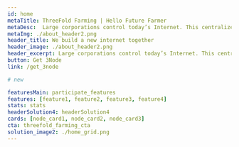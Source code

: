 ```yaml
---
id: home
metaTitle: ThreeFold Farming | Hello Future Farmer
metaDesc:  Large corporations control today’s Internet. This centralized approach is highly inefficient, extremely costly, and unsustainable. We don’t own our data, and it isn’t safe. With your help, ThreeFold is going to give the world a new, better Internet.
metaImg: ./about_header2.png
header_title: We build a new internet together
header_image: ./about_header2.png
header_excerpt: Large corporations control today’s Internet. This centralized approach is highly inefficient, extremely costly, and unsustainable. We don’t own our data, and it isn’t safe. With your help, ThreeFold is going to give the world a new, better Internet. 
button: Get 3Node
link: /get_3node

# new

featuresMain: participate_features
features: [feature1, feature2, feature3, feature4]
stats: stats
headerSolution4: headerSolution4
cards: [node_card1, node_card2, node_card3]
cta: threefold_farming_cta
solution_image2: ./home_grid.png
---
```

